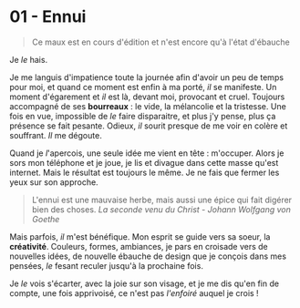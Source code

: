 # 01 - Ennui

>Ce maux est en cours d'édition et n'est encore qu'à l'état d'ébauche

Je *le* hais.

Je me languis d'impatience toute la journée afin d'avoir un peu de temps pour moi, et quand ce moment est enfin à ma porté, *il* se manifeste. Un moment d'égarement et *il* est là, devant moi, provocant et cruel. Toujours accompagné de ses __bourreaux__ : le vide, la mélancolie et la tristesse. Une fois en vue, impossible de *le* faire disparaitre, et plus j'y pense, plus ça présence se fait pesante. Odieux, *il* sourit presque de me voir en colère et souffrant. *Il* me dégoute.

Quand je *l*'apercois, une seule idée me vient en tête : m'occuper. Alors je sors mon téléphone et je joue, je lis et divague dans cette masse qu'est internet. Mais le résultat est toujours le même. Je ne fais que fermer les yeux sur son approche.

>L'ennui est une mauvaise herbe, mais aussi une épice qui fait digérer bien des choses.
>*La seconde venu du Christ - Johann Wolfgang von Goethe*

Mais parfois, *il* m'est bénéfique. Mon esprit se guide vers sa soeur, la __créativité__. Couleurs, formes, ambiances, je pars en croisade vers de nouvelles idées, de nouvelle ébauche de design que je conçois dans mes pensées, *le* fesant reculer jusqu'à la prochaine fois.

Je *le* vois s'écarter, avec la joie sur son visage, et je me dis qu'en fin de compte, une fois apprivoisé, ce n'est pas *l'enfoiré* auquel je crois !
